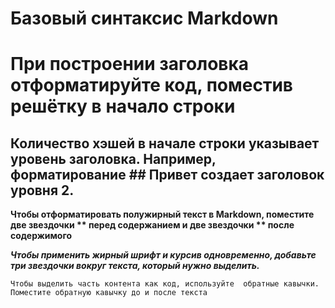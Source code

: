 # Базовый синтаксис Markdown
# При построении заголовка отформатируйте код, поместив решётку в начало строки
## Количество хэшей в начале строки указывает уровень заголовка. Например, форматирование ## Привет создает заголовок уровня 2.
**Чтобы отформатировать полужирный текст в Markdown, поместите две звездочки ** перед содержанием и две звездочки ** после содержимого**

***Чтобы применить жирный шрифт и курсив одновременно, добавьте три звездочки вокруг текста, который нужно выделить.***

 `Чтобы выделить часть контента как код, используйте  обратные кавычки. Поместите обратную кавычку до и после текста `